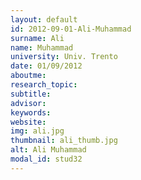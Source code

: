 ```yaml
---
layout: default 
id: 2012-09-01-Ali-Muhammad
surname: Ali
name: Muhammad
university: Univ. Trento
date: 01/09/2012
aboutme: 
research_topic: 
subtitle: 
advisor: 
keywords: 
website: 
img: ali.jpg
thumbnail: ali_thumb.jpg
alt: Ali Muhammad
modal_id: stud32
---
```

